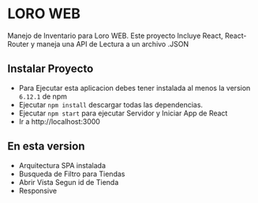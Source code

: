 # LORO WEB

Manejo de Inventario para Loro WEB.
Este proyecto Incluye React, React-Router y maneja una API de Lectura a un archivo .JSON

## Instalar Proyecto

- Para Ejecutar esta aplicacion debes tener instalada al menos la version `6.12.1` de npm
- Ejecutar `npm install` descargar todas las dependencias.
- Ejecutar `npm start` para ejecutar Servidor y Iniciar App de React
- Ir a http://localhost:3000


## En esta version

- Arquitectura SPA instalada
- Busqueda de Filtro para Tiendas
- Abrir Vista Segun id de Tienda
- Responsive
